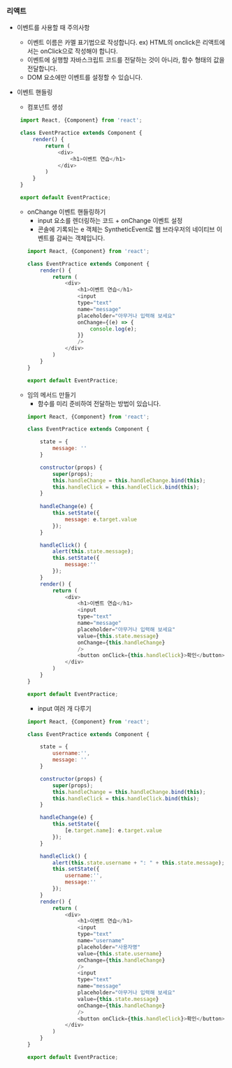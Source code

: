 ### 리액트
- 이벤트를 사용할 때 주의사항 
  - 이벤트 이름은 카멜 표기법으로 작성합니다. ex) HTML의 onclick은 리액트에서는 onClick으로 작성해야 합니다.
  - 이벤트에 실행할 자바스크립트 코드를 전달하는 것이 아니라, 함수 형태의 값을 전달합니다.
  - DOM 요소에만 이벤트를 설정할 수 있습니다.

- 이벤트 핸들링
  - 컴포넌트 생성 
   ```javascript
    import React, {Component} from 'react';

	class EventPractice extends Component {
		render() {
			return (
				<div>
					<h1>이벤트 연습</h1>
				</div>
			)
		}
	}

	export default EventPractice;
   ```

  - onChange 이벤트 핸들링하기
    - input 요소를 렌더링하는 코드 + onChange 이벤트 설정
	- 콘솔에 기록되는 e 객체는 SyntheticEvent로 웹 브라우저의 네이티브 이벤트를 감싸는 객체입니다.
	```javascript
	import React, {Component} from 'react';

	class EventPractice extends Component {
		render() {
			return (
				<div>
					<h1>이벤트 연습</h1>
					<input 
					type="text"
					name="message"
					placeholder="아무거나 입력해 보세요"
					onChange={(e) => {
						console.log(e);
					}}
					/>
				</div>
			)
		}
	}

	export default EventPractice;
    
	```
  - 임의 메서드 만들기
    - 함수를 미리 준비하여 전달하는 방법이 있습니다.
    ```javascript
	import React, {Component} from 'react';

	class EventPractice extends Component {

		state = {
			message: ''
		}

		constructor(props) {
			super(props);
			this.handleChange = this.handleChange.bind(this);
			this.handleClick = this.handleClick.bind(this);
		}
		
		handleChange(e) {
			this.setState({
				message: e.target.value
			});
		}

		handleClick() {
			alert(this.state.message);
			this.setState({
				message:''
			});
		}
		render() {
			return (
				<div>
					<h1>이벤트 연습</h1>
					<input 
					type="text"
					name="message"
					placeholder="아무거나 입력해 보세요"
					value={this.state.message}
					onChange={this.handleChange}
					/>
					<button onClick={this.handleClick}>확인</button>
				</div>
			)
		}
	}

	export default EventPractice;
	```
	- input 여러 개 다루기
	```javascript
	import React, {Component} from 'react';

	class EventPractice extends Component {

		state = {
			username:'',
			message: ''
		}

		constructor(props) {
			super(props);
			this.handleChange = this.handleChange.bind(this);
			this.handleClick = this.handleClick.bind(this);
		}

		handleChange(e) {
			this.setState({
				[e.target.name]: e.target.value
			});
		}

		handleClick() {
			alert(this.state.username + ": " + this.state.message);
			this.setState({
				username:'',
				message:''
			});
		}
		render() {
			return (
				<div>
					<h1>이벤트 연습</h1>
					<input 
					type="text"
					name="username"
					placeholder="사용자명"
					value={this.state.username}
					onChange={this.handleChange}
					/>
					<input 
					type="text"
					name="message"
					placeholder="아무거나 입력해 보세요"
					value={this.state.message}
					onChange={this.handleChange}
					/>
					<button onClick={this.handleClick}>확인</button>
				</div>
			)
		}
	}

	export default EventPractice;

	```
